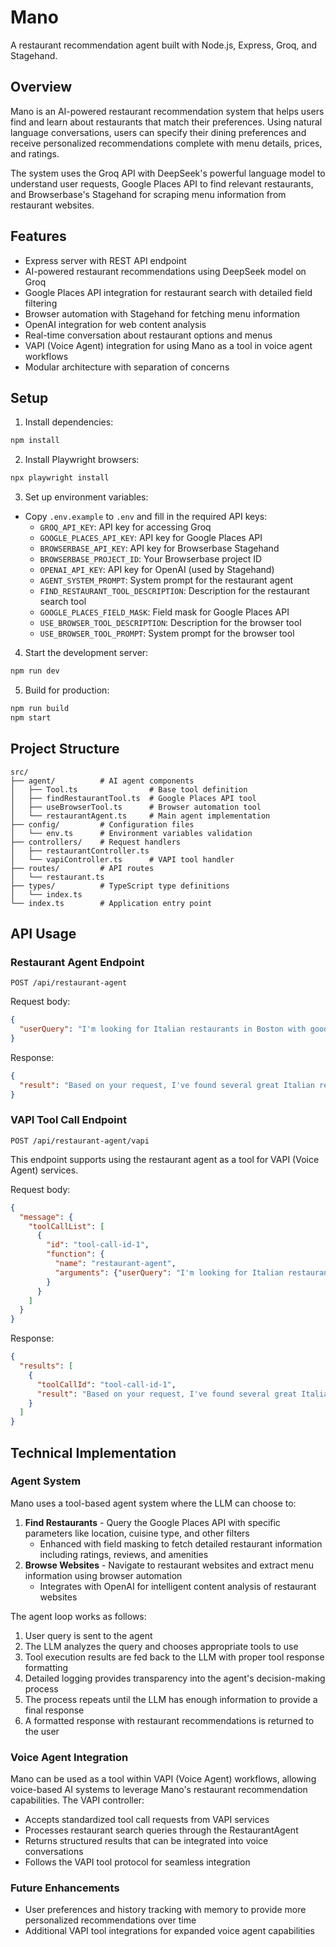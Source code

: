 # Mano

A restaurant recommendation agent built with Node.js, Express, Groq, and Stagehand.

## Overview

Mano is an AI-powered restaurant recommendation system that helps users find and learn about restaurants that match their preferences. Using natural language conversations, users can specify their dining preferences and receive personalized recommendations complete with menu details, prices, and ratings.

The system uses the Groq API with DeepSeek's powerful language model to understand user requests, Google Places API to find relevant restaurants, and Browserbase's Stagehand for scraping menu information from restaurant websites.

## Features

- Express server with REST API endpoint
- AI-powered restaurant recommendations using DeepSeek model on Groq
- Google Places API integration for restaurant search with detailed field filtering
- Browser automation with Stagehand for fetching menu information
- OpenAI integration for web content analysis
- Real-time conversation about restaurant options and menus
- VAPI (Voice Agent) integration for using Mano as a tool in voice agent workflows
- Modular architecture with separation of concerns

## Setup

1. Install dependencies:
```bash
npm install
```

2. Install Playwright browsers:
```bash
npx playwright install
```

3. Set up environment variables:
- Copy `.env.example` to `.env` and fill in the required API keys:
  - `GROQ_API_KEY`: API key for accessing Groq
  - `GOOGLE_PLACES_API_KEY`: API key for Google Places API
  - `BROWSERBASE_API_KEY`: API key for Browserbase Stagehand
  - `BROWSERBASE_PROJECT_ID`: Your Browserbase project ID
  - `OPENAI_API_KEY`: API key for OpenAI (used by Stagehand)
  - `AGENT_SYSTEM_PROMPT`: System prompt for the restaurant agent
  - `FIND_RESTAURANT_TOOL_DESCRIPTION`: Description for the restaurant search tool
  - `GOOGLE_PLACES_FIELD_MASK`: Field mask for Google Places API
  - `USE_BROWSER_TOOL_DESCRIPTION`: Description for the browser tool
  - `USE_BROWSER_TOOL_PROMPT`: System prompt for the browser tool

4. Start the development server:
```bash
npm run dev
```

5. Build for production:
```bash
npm run build
npm start
```

## Project Structure

```
src/
├── agent/          # AI agent components
│   ├── Tool.ts                # Base tool definition
│   ├── findRestaurantTool.ts  # Google Places API tool
│   ├── useBrowserTool.ts      # Browser automation tool
│   └── restaurantAgent.ts     # Main agent implementation
├── config/         # Configuration files
│   └── env.ts      # Environment variables validation
├── controllers/    # Request handlers
│   ├── restaurantController.ts
│   └── vapiController.ts      # VAPI tool handler
├── routes/         # API routes
│   └── restaurant.ts
├── types/          # TypeScript type definitions
│   └── index.ts
└── index.ts        # Application entry point
```

## API Usage

### Restaurant Agent Endpoint

`POST /api/restaurant-agent`

Request body:
```json
{
  "userQuery": "I'm looking for Italian restaurants in Boston with good pasta options"
}
```

Response:
```json
{
  "result": "Based on your request, I've found several great Italian restaurants in Boston known for their pasta dishes:\n\n1. **Giacomo's Ristorante** - A beloved local favorite with homemade pasta and rich sauces. Their butternut squash ravioli with sage brown butter is exceptional.\n\n2. **Sportello** - Modern Italian restaurant with handmade pasta by award-winning chef Barbara Lynch. Their tagliatelle with bolognese is outstanding.\n\n3. **Rino's Place** - Authentic family-owned spot with generous portions and incredible homemade pastas. The lobster ravioli is a must-try.\n\nMy top recommendation would be **Giacomo's Ristorante** for their consistently excellent pasta dishes, reasonable prices, and authentic Italian atmosphere. Would you like more details about any of these restaurants?"
}
```

### VAPI Tool Call Endpoint

`POST /api/restaurant-agent/vapi`

This endpoint supports using the restaurant agent as a tool for VAPI (Voice Agent) services.

Request body:
```json
{
  "message": {
    "toolCallList": [
      {
        "id": "tool-call-id-1",
        "function": {
          "name": "restaurant-agent",
          "arguments": {"userQuery": "I'm looking for Italian restaurants in Boston with good pasta options"}
        }
      }
    ]
  }
}
```

Response:
```json
{
  "results": [
    {
      "toolCallId": "tool-call-id-1",
      "result": "Based on your request, I've found several great Italian restaurants in Boston..."
    }
  ]
}
```

## Technical Implementation

### Agent System

Mano uses a tool-based agent system where the LLM can choose to:

1. **Find Restaurants** - Query the Google Places API with specific parameters like location, cuisine type, and other filters
   - Enhanced with field masking to fetch detailed restaurant information including ratings, reviews, and amenities
2. **Browse Websites** - Navigate to restaurant websites and extract menu information using browser automation
   - Integrates with OpenAI for intelligent content analysis of restaurant websites

The agent loop works as follows:
1. User query is sent to the agent
2. The LLM analyzes the query and chooses appropriate tools to use
3. Tool execution results are fed back to the LLM with proper tool response formatting
4. Detailed logging provides transparency into the agent's decision-making process
5. The process repeats until the LLM has enough information to provide a final response
6. A formatted response with restaurant recommendations is returned to the user

### Voice Agent Integration

Mano can be used as a tool within VAPI (Voice Agent) workflows, allowing voice-based AI systems to leverage Mano's restaurant recommendation capabilities. The VAPI controller:

- Accepts standardized tool call requests from VAPI services
- Processes restaurant search queries through the RestaurantAgent
- Returns structured results that can be integrated into voice conversations
- Follows the VAPI tool protocol for seamless integration

### Future Enhancements

- User preferences and history tracking with memory to provide more personalized recommendations over time
- Additional VAPI tool integrations for expanded voice agent capabilities